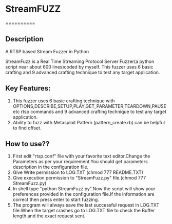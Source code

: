 # StreamFUZZ
==========

## Description ##

A RTSP based Stream Fuzzer in Python

StreamFuzz is a Real Time Streaming Protocol Server Fuzzer(a python script near about 600 lines)coded by myself.
This fuzzer uses 6 basic crafting and 9 advanced crafting technique to test any target application.

## Key Features: ##

1. This fuzzer uses 6 basic crafting technique with OPTIONS,DESCRIBE,SETUP,PLAY,GET_PARAMETER,TEARDOWN,PAUSE etc rtsp commands and 9 advanced crafting technique to test any target application.
2. Ability to fuzz with Metasploit Pattern (pattern_create.rb) can be helpful to find offset.

## How to use?? ##

1. First edit "rtsp.conf" file with your favorite text editor.Change the Parameters as per your requirement.You should get parameters description in the configuration file.
2. Give Write permission to LOG.TXT (chmod 777 README.TXT)
3. Give execution permission to "StreamFuzz.py" file.(chmod 777 StreamFuzz.py)
4. In shell type "python StreamFuzz.py".Now the script will show your preferences provided in the configuration file.If the information are correct then press enter to start fuzzing.
5. The program will always save the last successful request in LOG.TXT file.When the target crashes go to LOG.TXT file to check the Buffer length and the exact request sent.
